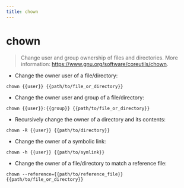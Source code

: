 ```yaml
---
title: chown
---
```

# chown

> Change user and group ownership of files and directories.
> More information: <https://www.gnu.org/software/coreutils/chown>.

- Change the owner user of a file/directory:

`chown {{user}} {{path/to/file_or_directory}}`

- Change the owner user and group of a file/directory:

`chown {{user}}:{{group}} {{path/to/file_or_directory}}`

- Recursively change the owner of a directory and its contents:

`chown -R {{user}} {{path/to/directory}}`

- Change the owner of a symbolic link:

`chown -h {{user}} {{path/to/symlink}}`

- Change the owner of a file/directory to match a reference file:

`chown --reference={{path/to/reference_file}} {{path/to/file_or_directory}}`
